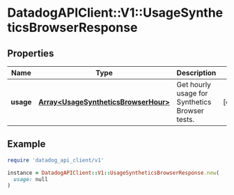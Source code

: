 # DatadogAPIClient::V1::UsageSyntheticsBrowserResponse

## Properties

| Name | Type | Description | Notes |
| ---- | ---- | ----------- | ----- |
| **usage** | [**Array&lt;UsageSyntheticsBrowserHour&gt;**](UsageSyntheticsBrowserHour.md) | Get hourly usage for Synthetics Browser tests. | [optional] |

## Example

```ruby
require 'datadog_api_client/v1'

instance = DatadogAPIClient::V1::UsageSyntheticsBrowserResponse.new(
  usage: null
)
```

